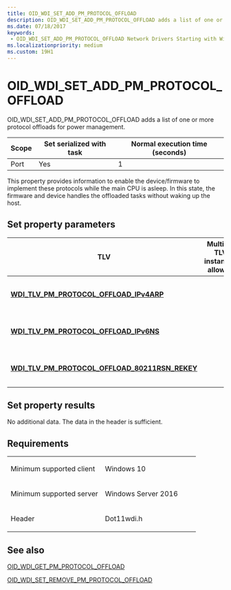 ```yaml
---
title: OID_WDI_SET_ADD_PM_PROTOCOL_OFFLOAD
description: OID_WDI_SET_ADD_PM_PROTOCOL_OFFLOAD adds a list of one or more protocol offloads for power management.
ms.date: 07/18/2017
keywords:
 - OID_WDI_SET_ADD_PM_PROTOCOL_OFFLOAD Network Drivers Starting with Windows Vista
ms.localizationpriority: medium
ms.custom: 19H1
---
```


# OID\_WDI\_SET\_ADD\_PM\_PROTOCOL\_OFFLOAD


OID\_WDI\_SET\_ADD\_PM\_PROTOCOL\_OFFLOAD adds a list of one or more protocol offloads for power management.

| Scope | Set serialized with task | Normal execution time (seconds) |
|-------|--------------------------|---------------------------------|
| Port  | Yes                      | 1                               |

 

This property provides information to enable the device/firmware to implement these protocols while the main CPU is asleep. In this state, the firmware and device handles the offloaded tasks without waking up the host.

## Set property parameters


| TLV                                                                                                         | Multiple TLV instances allowed | Optional | Description                            |
|-------------------------------------------------------------------------------------------------------------|--------------------------------|----------|----------------------------------------|
| [**WDI\_TLV\_PM\_PROTOCOL\_OFFLOAD\_IPv4ARP**](./wdi-tlv-pm-protocol-offload-ipv4arp.md)                |                                | X        | IPv4 ARP protocol offload parameters.  |
| [**WDI\_TLV\_PM\_PROTOCOL\_OFFLOAD\_IPv6NS**](./wdi-tlv-pm-protocol-offload-ipv6ns.md)                  |                                | X        | IPv6 NS protocol offload parameters.   |
| [**WDI\_TLV\_PM\_PROTOCOL\_OFFLOAD\_80211RSN\_REKEY**](./wdi-tlv-pm-protocol-offload-80211rsn-rekey.md) |                                | X        | RSN Rekey protocol offload parameters. |

 

## Set property results


No additional data. The data in the header is sufficient.

Requirements
------------

<table>
<colgroup>
<col width="50%" />
<col width="50%" />
</colgroup>
<tbody>
<tr class="odd">
<td><p>Minimum supported client</p></td>
<td><p>Windows 10</p></td>
</tr>
<tr class="even">
<td><p>Minimum supported server</p></td>
<td><p>Windows Server 2016</p></td>
</tr>
<tr class="odd">
<td><p>Header</p></td>
<td>Dot11wdi.h</td>
</tr>
</tbody>
</table>

## See also


[OID\_WDI\_GET\_PM\_PROTOCOL\_OFFLOAD](oid-wdi-get-pm-protocol-offload.md)

[OID\_WDI\_SET\_REMOVE\_PM\_PROTOCOL\_OFFLOAD](oid-wdi-set-remove-pm-protocol-offload.md)

 

